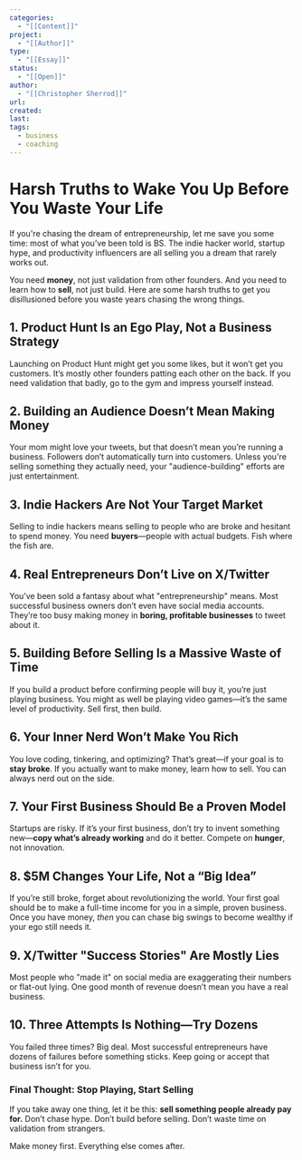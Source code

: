 ```yaml
---
categories:
  - "[[Content]]"
project:
  - "[[Author]]"
type:
  - "[[Essay]]"
status:
  - "[[Open]]"
author:
  - "[[Christopher Sherrod]]"
url: 
created:
last:
tags:
  - business
  - coaching
---
```

# **Harsh Truths to Wake You Up Before You Waste Your Life**  

If you're chasing the dream of entrepreneurship, let me save you some time: most of what you’ve been told is BS. The indie hacker world, startup hype, and productivity influencers are all selling you a dream that rarely works out.  

You need **money**, not just validation from other founders. And you need to learn how to **sell**, not just build. Here are some harsh truths to get you disillusioned before you waste years chasing the wrong things.  

## **1. Product Hunt Is an Ego Play, Not a Business Strategy**  
Launching on Product Hunt might get you some likes, but it won’t get you customers. It’s mostly other founders patting each other on the back. If you need validation that badly, go to the gym and impress yourself instead.  

## **2. Building an Audience Doesn’t Mean Making Money**  
Your mom might love your tweets, but that doesn’t mean you’re running a business. Followers don’t automatically turn into customers. Unless you're selling something they actually need, your "audience-building" efforts are just entertainment.  

## **3. Indie Hackers Are Not Your Target Market**  
Selling to indie hackers means selling to people who are broke and hesitant to spend money. You need **buyers**—people with actual budgets. Fish where the fish are.  

## **4. Real Entrepreneurs Don’t Live on X/Twitter**  
You’ve been sold a fantasy about what "entrepreneurship" means. Most successful business owners don’t even have social media accounts. They’re too busy making money in **boring, profitable businesses** to tweet about it.  

## **5. Building Before Selling Is a Massive Waste of Time**  
If you build a product before confirming people will buy it, you’re just playing business. You might as well be playing video games—it’s the same level of productivity. Sell first, then build.  

## **6. Your Inner Nerd Won’t Make You Rich**  
You love coding, tinkering, and optimizing? That’s great—if your goal is to **stay broke**. If you actually want to make money, learn how to sell. You can always nerd out on the side.  

## **7. Your First Business Should Be a Proven Model**  
Startups are risky. If it’s your first business, don’t try to invent something new—**copy what’s already working** and do it better. Compete on **hunger**, not innovation.  

## **8. $5M Changes Your Life, Not a “Big Idea”**  
If you’re still broke, forget about revolutionizing the world. Your first goal should be to make a full-time income for you in a simple, proven business. Once you have money, *then* you can chase big swings to become wealthy if your ego still needs it.  

## **9. X/Twitter "Success Stories" Are Mostly Lies**  
Most people who "made it" on social media are exaggerating their numbers or flat-out lying. One good month of revenue doesn’t mean you have a real business.  

## **10. Three Attempts Is Nothing—Try Dozens**  
You failed three times? Big deal. Most successful entrepreneurs have dozens of failures before something sticks. Keep going or accept that business isn’t for you.  

### **Final Thought: Stop Playing, Start Selling**  
If you take away one thing, let it be this: **sell something people already pay for.** Don’t chase hype. Don’t build before selling. Don’t waste time on validation from strangers.  

Make money first. Everything else comes after.